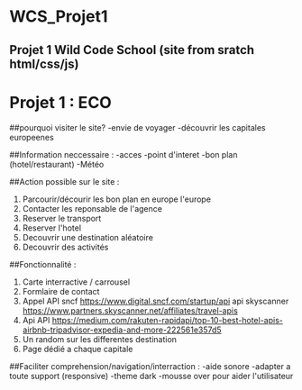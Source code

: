 # WCS_Projet1
Projet 1 Wild Code School (site from sratch html/css/js)
--------------------------------------------------------

# Projet 1 : ECO

##pourquoi visiter le site?
-envie de voyager
-découvrir les capitales europeenes

##Information neccessaire :
-acces
-point d'interet
-bon plan (hotel/restaurant)
-Météo

##Action possible sur le site :
1. Parcourir/décourir les bon plan en europe l'europe
2. Contacter les reponsable de l'agence
3. Reserver le transport
4. Reserver l'hotel
5. Decouvrir une destination aléatoire
6. Decouvrir des activités

##Fonctionnalité :
1. Carte interractive / carrousel
2. Formlaire de contact
3. Appel API sncf https://www.digital.sncf.com/startup/api  api skyscanner https://www.partners.skyscanner.net/affiliates/travel-apis
4. Api API https://medium.com/rakuten-rapidapi/top-10-best-hotel-apis-airbnb-tripadvisor-expedia-and-more-222561e357d5
5. Un random sur les differentes destination
6. Page dédié a chaque capitale

##Faciliter comprehension/navigation/interraction :
-aide sonore
-adapter a toute support (responsive)
-theme dark
-mousse over pour aider l'utilisateur
